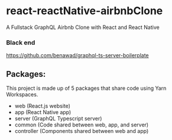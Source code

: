 # react-reactNative-airbnbClone
A Fullstack GraphQL Airbnb Clone with React and React Native

### Black end
 https://github.com/benawad/graphql-ts-server-boilerplate
 
## Packages:

This project is made up of 5 packages that share code using Yarn Workspaces.

- web (React.js website)
- app (React Native app)
- server (GraphQL Typescript server)
- common (Code shared between web, app, and server)
- controller (Components shared between web and app)

